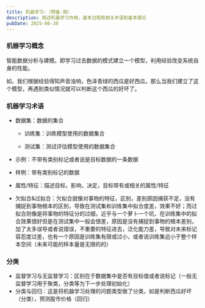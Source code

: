 ```yaml
---
title: 机器学习-（预备·简）
description: 简述机器学习作用，基本过程和相关术语和基本理论
pubDate: 2025-06-30
---
```


### 机器学习概念

智能数据分析与建模。即学习过去数据的模式建立一个模型，利用经验改变系统自身的性能。

如，我们根据经验得知声音浊响，色泽青绿的西瓜是好西瓜，那么当我们建立了这个模型，再遇到类似情况就可以判断这个西瓜的好坏了。

### 机器学习术语

- 数据集：数据的集合

  - 训练集：训练模型使用的数据集合

  - 测试集：测试评估模型使用的数据集合

- 示例：不带有类别标记或者说是目标数据的一条数据
- 样例：带有类别标记的数据
- 属性/特征：描述目标，影响，决定，目标带有或相关的属性/特征
- 欠拟合&过拟合：欠拟合就像对事物的特征，区别，差别原因捕获不足，没有捕捉到事物根本的区别，导致在测试集和训练集中拟合度差，效果不好；而过拟合则像是将事物的特征分的过细，近乎与一个萝卜一个坑，在训练集中的拟合效果很好但是在测试集中一般会很差，原因是没有捕捉到事物的根本差别，加了太多误导或者说错误，不重要的特征进去，泛化能力差，导致对未来标记容忍度过差，也有一个原因是训练集有限或过小，或者说训练集远小于整个样本空间（未来可能的样本量是无限的的）

### 分类

- 监督学习与无监督学习：区别在于数据集中是否有目标值或者说标记（一般无监督学习用于聚类，分类等为下一步处理初始化）
- 分类与回归：这是将机器学习处理的问题类型做了分类，如是判断西瓜好坏（分类），预测股市价格（回归）

